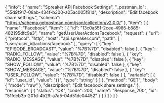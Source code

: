 {
  "info": {
    "name": "Spreaker API Facebook Settings",
    "_postman_id": "55d9f917-08ab-434f-b300-a05ac005f81d",
    "description": "Edit facebook share settings.",
    "schema": "https://schema.getpostman.com/json/collection/v2.0.0/"
  },
  "item": [
    {
      "name": "Facebook",
      "item": [
        {
          "id": "13c0a551-2cee-4985-b585-482195dfc9a3",
          "name": "getUserUserActionsFacebook",
          "request": {
            "url": {
              "protocol": "http",
              "host": "api.spreaker.com",
              "path": [
                "user/:user_id/actions/facebook"
              ],
              "query": [
                {
                  "key": "EPISODE_BROADCAST",
                  "value": "%7B%7D",
                  "disabled": false
                },
                {
                  "key": "RADIO_FOLLOW",
                  "value": "%7B%7D",
                  "disabled": false
                },
                {
                  "key": "RADIO_MESSAGE",
                  "value": "%7B%7D",
                  "disabled": false
                },
                {
                  "key": "SHOW_FOLLOW",
                  "value": "%7B%7D",
                  "disabled": false
                },
                {
                  "key": "SHOW_MESSAGE",
                  "value": "%7B%7D",
                  "disabled": false
                },
                {
                  "key": "USER_FOLLOW",
                  "value": "%7B%7D",
                  "disabled": false
                }
              ],
              "variable": [
                {
                  "id": "user_id",
                  "value": "{}",
                  "type": "string"
                }
              ]
            },
            "method": "GET",
            "body": {
              "mode": "raw"
            },
            "description": "Edit facebook share settings."
          },
          "response": [
            {
              "status": "OK",
              "code": 200,
              "name": "Response_200",
              "id": "51fdcb3b-201d-4b29-a7a5-04d51dc04452"
            }
          ]
        }
      ]
    }
  ]
}
